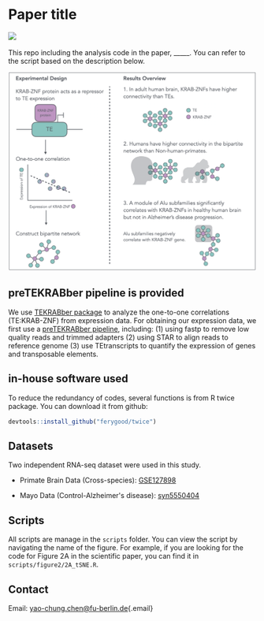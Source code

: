 # Paper title

![](https://img.shields.io/badge/r-%23276DC3.svg?style=plastic&logo=r&logoColor=white)

This repo including the analysis code in the paper, \_\_\_\_\_. You can refer to the script based on the description below.

![](figures/Graphical_Abstract_TEKRABber.png)

## preTEKRABber pipeline is provided

We use [TEKRABber package](https://bioconductor.org/packages/release/bioc/html/TEKRABber.html) to analyze the one-to-one correlations (TE:KRAB-ZNF) from expression data. For obtaining our expression data, we first use a [preTEKRABber pipeline](https://github.com/ferygood/preTEKRABber_pipe), including: (1) using fastp to remove low quality reads and trimmed adapters (2) using STAR to align reads to reference genome (3) use TEtranscripts to quantify the expression of genes and transposable elements.

## in-house software used

To reduce the redundancy of codes, several functions is from R twice package. You can download it from github:

``` r
devtools::install_github("ferygood/twice")
```

## Datasets

Two independent RNA-seq dataset were used in this study.

-   Primate Brain Data (Cross-species): [GSE127898](https://www.ncbi.nlm.nih.gov/geo/query/acc.cgi?acc=GSE127898)

-   Mayo Data (Control-Alzheimer's disease): [syn5550404](https://www.synapse.org/#!Synapse:syn5550404)

## Scripts

All scripts are manage in the `scripts` folder. You can view the script by navigating the name of the figure. For example, if you are looking for the code for Figure 2A in the scientific paper, you can find it in `scripts/figure2/2A_tSNE.R`.

## Contact

Email: [yao-chung.chen\@fu-berlin.de](mailto:yao-chung.chen@fu-berlin.de){.email}
